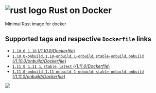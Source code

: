 # ![rust logo](https://www.rust-lang.org/logos/rust-logo-32x32-blk.png) Rust on Docker

Minimal Rust image for docker

##  Supported tags and respective `Dockerfile` links
- [`1.10.0`, `1.10` (*/1.10.0/Dockerfile*)](https://github.com/thibaultdelor/docker-rust/blob/master/1.10.0/Dockerfile)
- [`1.10.0-onbuild`, `1.10-onbuild`, `1-onbuild`, `stable-onbuild`, `onbuild` (*/1.10.0/onbuild/Dockerfile*)](https://github.com/thibaultdelor/docker-rust/blob/master/1.10.0/onbuild/Dockerfile)
- [`1.11.0`, `1.11`, `1`, `stable`, `latest` (*/1.11.0/Dockerfile*)](https://github.com/thibaultdelor/docker-rust/blob/master/1.11.0/Dockerfile)
- [`1.11.0-onbuild`, `1.11-onbuild`, `1-onbuild`, `stable-onbuild`, `onbuild` (*/1.11.0/onbuild/Dockerfile*)](https://github.com/thibaultdelor/docker-rust/blob/master/1.11.0/onbuild/Dockerfile)


[![](https://images.microbadger.com/badges/image/thibaultdelor/docker-rust.svg)](http://microbadger.com/images/thibaultdelor/docker-rust "Get your own image badge on microbadger.com")
